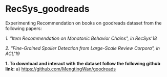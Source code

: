 # RecSys_goodreads
Experimenting Recommendation on books on goodreads dataset from the following papers:

*1. "Item Recommendation on Monotonic Behavior Chains", in RecSys'18*

*2. "Fine-Grained Spoiler Detection from Large-Scale Review Corpora", in ACL'19*

**1. To download and interact with the dataset follow the following github link:**
    a) https://github.com/MengtingWan/goodreads
